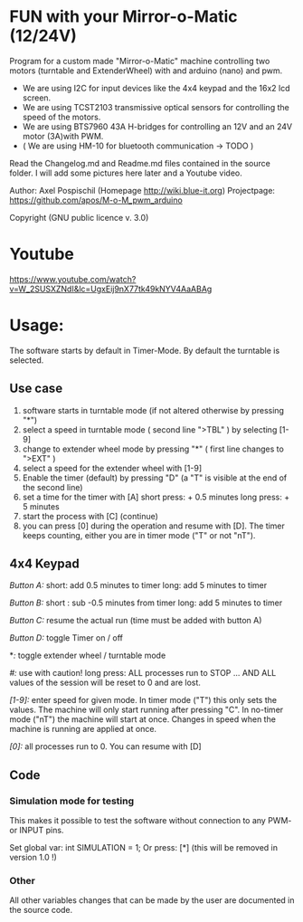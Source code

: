 # FUN with your Mirror-o-Matic (12/24V)
 
Program for a custom made "Mirror-o-Matic" machine controlling two motors 
(turntable and ExtenderWheel) with and arduino (nano) and pwm.

* We are using I2C for input devices like the 4x4 keypad and the 16x2 lcd screen.
* We are using TCST2103 transmissive optical sensors for controlling the speed of the motors.
* We are using BTS7960 43A H-bridges for controlling an 12V and an 24V motor (3A)with PWM.
* ( We are using HM-10 for bluetooth communication -> TODO )

Read the Changelog.md and Readme.md files contained in the source folder.
I will add some pictures here later and a Youtube video.

Author: Axel Pospischil (Homepage http://wiki.blue-it.org)
Projectpage: https://github.com/apos/M-o-M_pwm_arduino

Copyright (GNU public licence v. 3.0)

# Youtube

https://www.youtube.com/watch?v=W_2SUSXZNdI&lc=UgxEij9nX77tk49kNYV4AaABAg

# Usage:

The software starts by default in Timer-Mode.
By default the turntable is selected.

## Use case

1. software starts in turntable mode (if not altered otherwise by pressing "*")
2. select a speed in turntable mode ( second line ">TBL" ) by selecting [1-9]
3. change to extender wheel mode by pressing "*" ( first line changes to  ">EXT" )
4. select a speed for the extender wheel with [1-9]
5. Enable the timer (default) by pressing "D" (a "T" is visible at the end of the second line)
5. set a time for the timer with [A]
   short press: + 0.5 minutes
   long press:  + 5 minutes
6. start the process with [C] (continue)
7. you can press [0] during the operation and resume with [D]. The timer keeps counting, either you are in timer mode ("T" or not "nT").

## 4x4 Keypad 

*Button A:* short: add 0.5 minutes to timer
            long:  add 5 minutes to timer

*Button B:* short : sub -0.5 minutes from timer
            long:  add 5 minutes to timer

*Button C:* resume the actual run (time must be added with button A)

*Button D:* toggle Timer on / off 

**:*        toggle extender wheel / turntable mode

*\#:*       use with caution! 
            long  press:  ALL processes run to STOP ... AND
                           ALL values of the session will be reset to 0 and are lost.

*[1-9]:*    enter speed for given mode.
            In timer mode ("T") this only sets the values. The machine will only start running after pressing "C". In no-timer mode ("nT") the machine will start at once. Changes in speed when the machine is running are applied at once.

*[0]:*      all processes run to 0. You can resume with [D]


## Code

### Simulation mode for testing
This makes it possible to test the software without connection to any PWM- or INPUT pins.

Set global var: int SIMULATION = 1;
Or press:       [\*] (this will be removed in version 1.0 !)

### Other

All other variables changes that can be made by the user are documented in the source code.

